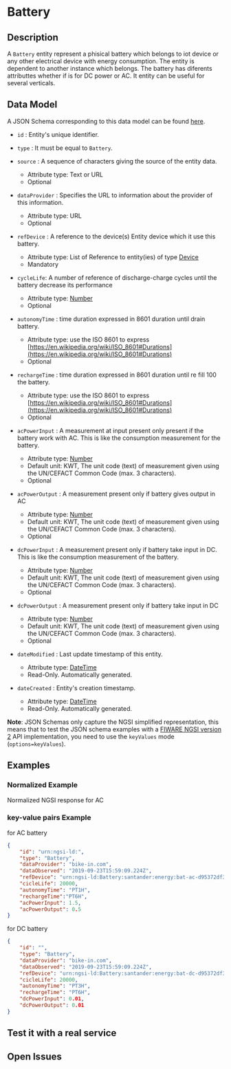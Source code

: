 # Battery

## Description

A `Battery` entity represent a phisical battery which belongs to iot device or
any other electrical device with energy consumption. The entity is dependent to
another instance which belongs. The battery has diferents attributtes whether
if is for DC power or AC. It entity can be useful for several verticals.

## Data Model

A JSON Schema corresponding to this data model can be found
[here](../schema.json).

-   `id` : Entity's unique identifier.

-   `type` : It must be equal to `Battery`.

-   `source` : A sequence of characters giving the source of the entity data.

    -   Attribute type: Text or URL
    -   Optional

-   `dataProvider` : Specifies the URL to information about the provider of this
    information.

    -   Attribute type: URL
    -   Optional

-   `refDevice` : A reference to the device(s) Entity device which it use this battery.

    -   Attribute type: List of Reference to entity(ies) of type
        [Device](https://github.com/Fiware/dataModels/blob/master/specs/Device/Device/doc/spec.md)
    -   Mandatory

-   `cycleLife`: A number of reference of discharge-charge cycles until the battery
    decrease its performance

    -  Attribute type:  [Number](http://schema.org/Number)
    -  Optional

-   `autonomyTime` :  time duration expressed in 8601 duration until drain battery.

    -  Attribute type: use the ISO 8601 to express [https://en.wikipedia.org/wiki/ISO_8601#Durations](https://en.wikipedia.org/wiki/ISO_8601#Durations)
    -  Optional

-   `rechargeTime` : time duration expressed in 8601 duration until re fill 100 the battery.

    -  Attribute type: use the ISO 8601 to express [https://en.wikipedia.org/wiki/ISO_8601#Durations](https://en.wikipedia.org/wiki/ISO_8601#Durations)
    -  Optional

-   `acPowerInput` : A measurement at input present only present if the battery
    work with AC. This is like the consumption measurement for the battery.

    -   Attribute type: [Number](http://schema.org/Number)
    -   Default unit: KWT, The unit code (text) of measurement given using the UN/CEFACT
        Common Code (max. 3 characters).
    -   Optional

-   `acPowerOutput` : A measurement present only if battery gives output in AC

    -   Attribute type: [Number](http://schema.org/Number)
    -   Default unit: KWT, The unit code (text) of measurement given using the UN/CEFACT
        Common Code (max. 3 characters).
    -   Optional

-   `dcPowerInput` : A measurement present only if battery take input in DC.
    This is like the consumption measurement of the battery.

    -   Attribute type: [Number](http://schema.org/Number)
    -   Default unit: KWT, The unit code (text) of measurement given using the UN/CEFACT
        Common Code (max. 3 characters).
    -   Optional

-   `dcPowerOutput` :  A measurement present only if battery take input in DC

    -   Attribute type: [Number](http://schema.org/Number)
    -   Default unit: KWT, The unit code (text) of measurement given using the UN/CEFACT
        Common Code (max. 3 characters).
    -   Optional

-   `dateModified` : Last update timestamp of this entity.

    -   Attribute type: [DateTime](https://schema.org/DateTime)
    -   Read-Only. Automatically generated.

-   `dateCreated` : Entity's creation timestamp.

    -   Attribute type: [DateTime](https://schema.org/DateTime)
    -   Read-Only. Automatically generated.

**Note**: JSON Schemas only capture the NGSI simplified representation, this
means that to test the JSON schema examples with a
[FIWARE NGSI version 2](http://fiware.github.io/specifications/ngsiv2/stable)
API implementation, you need to use the `keyValues` mode (`options=keyValues`).

## Examples

### Normalized Example

Normalized NGSI response for AC

### key-value pairs Example

for AC battery

```json
{
    "id": "urn:ngsi-ld:",
    "type": "Battery",
    "dataProvider": "bike-in.com",
    "dataObserved": "2019-09-23T15:59:09.224Z",
    "refDevice": "urn:ngsi-ld:Battery:santander:energy:bat-ac-d95372df39",
    "cicleLife": 20000,
    "autonomyTime": "PT1H",
    "rechargeTime":"PT6H",
    "acPowerInput": 1.5,
    "acPowerOutput": 0.5
}
```
for DC battery

```json
{
    "id": "",
    "type": "Battery",
    "dataProvider": "bike-in.com",
    "dataObserved": "2019-09-23T15:59:09.224Z",
    "refDevice": "urn:ngsi-ld:Battery:santander:energy:bat-dc-d95372df39",
    "cicleLife": 20000,
    "autonomyTime": "PT3H",
    "rechargeTime": "PT6H",
    "dcPowerInput": 0.01,
    "dcPowerOutput": 0.01
}
```

## Test it with a real service

## Open Issues

